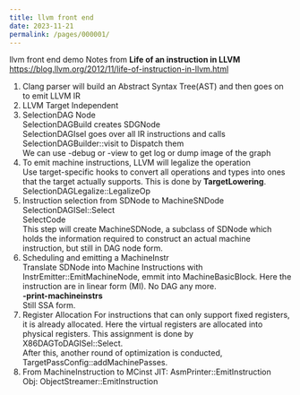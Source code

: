 ```yaml
---
title: llvm front end
date: 2023-11-21
permalink: /pages/000001/
---
```


llvm front end demo
Notes from **Life of an instruction in LLVM**
https://blog.llvm.org/2012/11/life-of-instruction-in-llvm.html

1. Clang parser will build an Abstract Syntax Tree(AST) and then goes on to emit LLVM IR
2. LLVM Target Independent
3. SelectionDAG Node<br/>
   SelectionDAGBuild creates SDGNode<br/>
   SelectionDAGIsel goes over all IR instructions and calls SelectionDAGBuilder::visit to Dispatch them<br/>
   We can use -debug or -view to get log or dump image of the graph<br/>
4. To emit machine instructions, LLVM will legalize the operation<br/>
   Use target-specific hooks to convert all operations and types into ones that the target actually supports.
   This is done by **TargetLowering**. <br/>
   SelectionDAGLegalize::LegalizeOp
5. Instruction selection from SDNode to MachineSNDode<br/>
   SelectionDAGISel::Select<br/>
   SelectCode<br/>
   This step will create MachineSDNode, a subclass of SDNode which holds the information required to construct an actual machine instruction, but still in DAG node form. 
6. Scheduling and emitting a MachineInstr<br/>
   Translate SDNode into Machine Instructions with InstrEmitter::EmitMachineNode, emmit into MachineBasicBlock.
   Here the instruction are in linear form (MI). No DAG any more.<br/>
   **-print-machineinstrs**<br/>
   Still SSA form.
7. Register Allocation
   For instructions that can only support fixed registers, it is already allocated. Here the virtual registers are allocated into physical registers. This assignment is done by X86DAGToDAGISel::Select.<br/>
   After this, another round of optimization is conducted, TargetPassConfig::addMachinePasses.
8. From MachineInstruction to MCinst
   JIT: AsmPrinter::EmitInstruction<br/>
   Obj: ObjectStreamer::EmitInstruction<br/>
